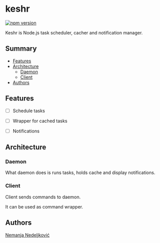 # keshr

[![npm version](https://badge.fury.io/js/keshr.svg)](https://badge.fury.io/js/keshr)

Keshr is Node.js task scheduler, cacher and notification manager.

## Summary

<!-- vim-markdown-toc GFM -->

* [Features](#features)
* [Architecture](#architecture)
	* [Daemon](#daemon)
	* [Client](#client)
* [Authors](#authors)

<!-- vim-markdown-toc -->

## Features

 * [ ] Schedule tasks

 * [ ] Wrapper for cached tasks

 * [ ] Notifications

## Architecture

### Daemon

What daemon does is runs tasks, holds cache and display notifications.

### Client

Client sends commands to daemon. 

It can be used as command wrapper. 

## Authors

[Nemanja Nedeljković](https://nemanja.top/)

